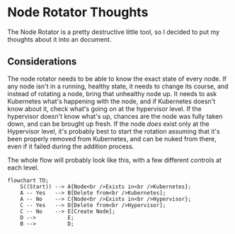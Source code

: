 # Node Rotator Thoughts
The Node Rotator is a pretty destructive little tool, so I decided to put my thoughts about it into an document.

## Considerations
The node rotator needs to be able to know the exact state of every node.
If any node isn't in a running, healthy state, it needs to change its course, and instead of rotating a node, bring that unhealthy node up.
It needs to ask Kubernetes what's happening with the node, and if Kubernetes doesn't know about it, check what's going on at the hypervisor level.
If the hypervisor doesn't know what's up, chances are the node was fully taken down, and can be brought up fresh.
If the node _does_ exist only at the Hypervisor level, it's probably best to start the rotation assuming that it's been properly removed from Kubernetes, and can be nuked from there, even if it failed during the addition process.

The whole flow will probably look like this, with a few different controls at each level.

```mermaid
flowchart TD;
    S((Start)) --> A{Node<br />Exists in<br />Kubernetes};
    A -- Yes   --> B[Delete from<br />Kubernetes];
    A -- No    --> C{Node<br />Exists in<br />Hypervisor};
    C -- Yes   --> D[Delete from<br />Hypervisor];
    C -- No    --> E[Create Node];
    D -->          E;
    B -->          D;
```
